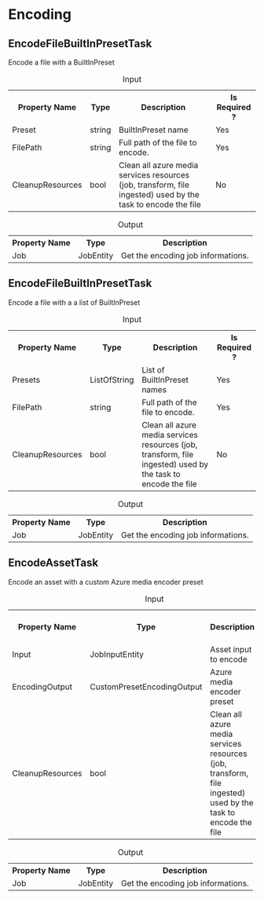 ﻿# Encoding
 
## EncodeFileBuiltInPresetTask

Encode a file with a BuiltInPreset

<table>
 <caption>Input</caption>
 <tr>
  <th>Property Name</th>
  <th>Type</th>
  <th>Description</th>
  <th>Is Required ?</th>
 </tr>
 <tr>
  <td>Preset</td>
  <td>string</td>
  <td>BuiltInPreset name</td>
  <td>Yes</td>
 </tr>
 <tr>
  <td>FilePath</td>
  <td>string</td>
  <td>Full path of the file to encode.</td>
  <td>Yes</td>
 </tr>
 <tr>
  <td>CleanupResources</td>
  <td>bool</td>
  <td>Clean all azure media services resources (job, transform, file ingested) used by the task to encode the file</td>
  <td>No</td>
 </tr>
</table>

<table>
 <caption>Output</caption>
 <tr>
  <th>Property Name</th>
  <th>Type</th>
  <th>Description</th>
 </tr>
 <tr>
  <td>Job</td>
  <td>JobEntity</td>
  <td>Get the encoding job informations.</td>
 </tr>
</table>

## EncodeFileBuiltInPresetTask

Encode a file with a a list of BuiltInPreset

<table>
 <caption>Input</caption>
 <tr>
  <th>Property Name</th>
  <th>Type</th>
  <th>Description</th>
  <th>Is Required ?</th>
 </tr>
 <tr>
  <td>Presets</td>
  <td>ListOfString</td>
  <td>List of BuiltInPreset names</td>
  <td>Yes</td>
 </tr>
 <tr>
  <td>FilePath</td>
  <td>string</td>
  <td>Full path of the file to encode.</td>
  <td>Yes</td>
 </tr>
 <tr>
  <td>CleanupResources</td>
  <td>bool</td>
  <td>Clean all azure media services resources (job, transform, file ingested) used by the task to encode the file</td>
  <td>No</td>
 </tr>
</table>

<table>
 <caption>Output</caption>
 <tr>
  <th>Property Name</th>
  <th>Type</th>
  <th>Description</th>
 </tr>
 <tr>
  <td>Job</td>
  <td>JobEntity</td>
  <td>Get the encoding job informations.</td>
 </tr>
</table>

## EncodeAssetTask

Encode an asset with a custom Azure media encoder preset

<table>
 <caption>Input</caption>
 <tr>
  <th>Property Name</th>
  <th>Type</th>
  <th>Description</th>
  <th>Is Required ?</th>
 </tr>
 <tr>
  <td>Input</td>
  <td>JobInputEntity</td>
  <td>Asset input to encode</td>
  <td>Yes</td>
 </tr>
 <tr>
  <td>EncodingOutput</td>
  <td>CustomPresetEncodingOutput</td>
  <td>Azure media encoder preset</td>
  <td>Yes</td>
 </tr>
 <tr>
  <td>CleanupResources</td>
  <td>bool</td>
  <td>Clean all azure media services resources (job, transform, file ingested) used by the task to encode the file</td>
  <td>No</td>
 </tr>
</table>

<table>
 <caption>Output</caption>
 <tr>
  <th>Property Name</th>
  <th>Type</th>
  <th>Description</th>
 </tr>
 <tr>
  <td>Job</td>
  <td>JobEntity</td>
  <td>Get the encoding job informations.</td>
 </tr>
</table>
